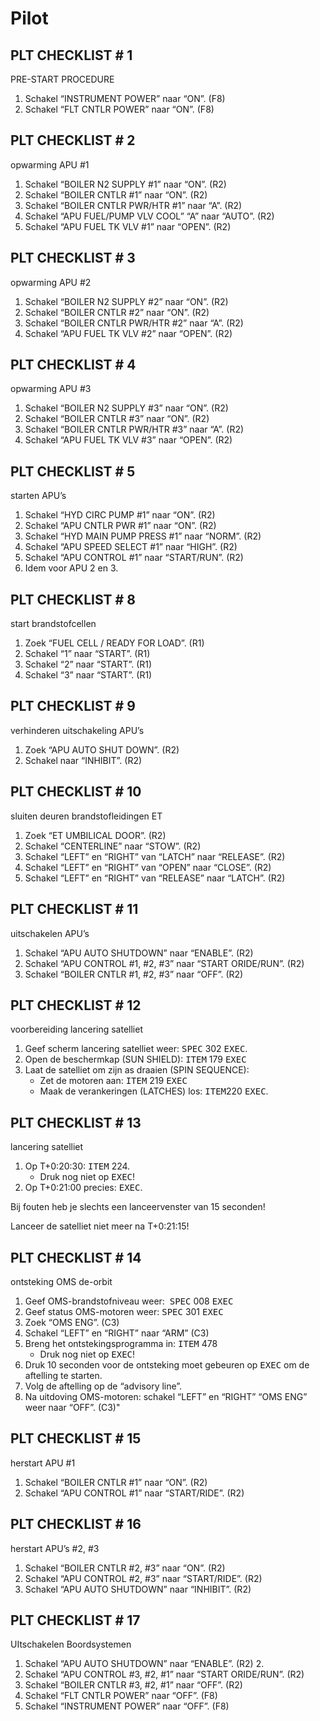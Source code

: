 # Pilot

## PLT CHECKLIST # 1

PRE-START PROCEDURE

1. Schakel “INSTRUMENT POWER” naar “ON”. (F8)
2. Schakel “FLT CNTLR POWER” naar “ON”. (F8)

## PLT CHECKLIST # 2

opwarming APU #1

1. Schakel “BOILER N2 SUPPLY #1” naar “ON”. (R2)
2. Schakel “BOILER CNTLR #1” naar “ON”. (R2)
3. Schakel “BOILER CNTLR PWR/HTR #1” naar “A”. (R2)
4. Schakel “APU FUEL/PUMP VLV COOL” “A” naar “AUTO”. (R2)
5. Schakel “APU FUEL TK VLV #1” naar “OPEN”. (R2)

## PLT CHECKLIST # 3

opwarming APU #2

1. Schakel “BOILER N2 SUPPLY #2” naar “ON”. (R2)
2. Schakel “BOILER CNTLR #2” naar “ON”. (R2)
3. Schakel “BOILER CNTLR PWR/HTR #2” naar “A”. (R2)
4. Schakel “APU FUEL TK VLV #2” naar “OPEN”. (R2)

## PLT CHECKLIST # 4

opwarming APU #3

1. Schakel “BOILER N2 SUPPLY #3” naar “ON”. (R2)
2. Schakel “BOILER CNTLR #3” naar “ON”. (R2)
3. Schakel “BOILER CNTLR PWR/HTR #3” naar “A”. (R2)
4. Schakel “APU FUEL TK VLV #3” naar “OPEN”. (R2)

## PLT CHECKLIST # 5

starten APU’s

1. Schakel “HYD CIRC PUMP #1” naar “ON”. (R2)
2. Schakel “APU CNTLR PWR #1” naar “ON”. (R2)
3. Schakel “HYD MAIN PUMP PRESS #1” naar “NORM”. (R2)
4. Schakel “APU SPEED SELECT #1” naar “HIGH”. (R2)
5. Schakel “APU CONTROL #1” naar “START/RUN”. (R2)
6. Idem voor APU 2 en 3.

## PLT CHECKLIST # 8

start brandstofcellen

1. Zoek “FUEL CELL / READY FOR LOAD”. (R1)
2. Schakel “1” naar “START”. (R1)
3. Schakel “2” naar “START”. (R1)
4. Schakel “3” naar “START”. (R1)

## PLT CHECKLIST # 9

verhinderen uitschakeling APU’s

1. Zoek “APU AUTO SHUT DOWN”. (R2)
2. Schakel naar “INHIBIT”. (R2)

## PLT CHECKLIST # 10

sluiten deuren brandstofleidingen ET

1. Zoek “ET UMBILICAL DOOR”. (R2)
2. Schakel “CENTERLINE” naar “STOW”. (R2)
3. Schakel “LEFT” en “RIGHT” van “LATCH” naar “RELEASE”. (R2)
4. Schakel “LEFT” en “RIGHT” van “OPEN” naar “CLOSE”. (R2)
5. Schakel “LEFT” en “RIGHT” van “RELEASE” naar “LATCH”. (R2)

## PLT CHECKLIST # 11

uitschakelen APU’s

1. Schakel “APU AUTO SHUTDOWN” naar “ENABLE”. (R2)
2. Schakel “APU CONTROL #1, #2, #3” naar “START ORIDE/RUN”. (R2)
3. Schakel “BOILER CNTLR #1, #2, #3” naar “OFF”. (R2)

## PLT CHECKLIST # 12

voorbereiding lancering satelliet

1. Geef scherm lancering satelliet weer: <kbd>SPEC</kbd> 302 <kbd>EXEC</kbd>.
2. Open de beschermkap (SUN SHIELD): <kbd>ITEM</kbd> 179 <kbd>EXEC</kbd>
3. Laat de satelliet om zijn as draaien (SPIN SEQUENCE):
	*  Zet de motoren aan: <kbd>ITEM</kbd> 219 <kbd>EXEC</kbd>
	*  Maak de verankeringen (LATCHES) los: <kbd>ITEM</kbd>220 <kbd>EXEC</kbd>.

## PLT CHECKLIST # 13

lancering satelliet

1. Op T+0:20:30: <kbd>ITEM</kbd> 224.
	* Druk nog niet op <kbd>EXEC</kbd>!
2. Op T+0:21:00 precies: <kbd>EXEC</kbd>.

Bij fouten heb je slechts een lanceervenster  van 15 seconden!

Lanceer de satelliet niet meer na T+0:21:15!

## PLT CHECKLIST # 14

ontsteking OMS de-orbit

1. Geef OMS-brandstofniveau weer:  <kbd>SPEC</kbd> 008 <kbd>EXEC</kbd>
2. Geef status OMS-motoren weer: <kbd>SPEC</kbd> 301 <kbd>EXEC</kbd>
3. Zoek “OMS ENG”. (C3)
4. Schakel “LEFT” en “RIGHT” naar “ARM” (C3) 
5. Breng het ontstekingsprogramma in: <kbd>ITEM</kbd> 478
	* Druk nog niet op <kbd>EXEC</kbd>! 
6. Druk 10 seconden voor de ontsteking moet gebeuren op <kbd>EXEC</kbd> om de aftelling te starten. 
7. Volg de aftelling op de “advisory line”. 
8. Na uitdoving OMS-motoren: schakel “LEFT” en “RIGHT” “OMS ENG” weer naar “OFF”. (C3)"

## PLT CHECKLIST # 15

herstart APU #1

1. Schakel “BOILER CNTLR #1” naar “ON”. (R2) 
2. Schakel “APU CONTROL #1” naar “START/RIDE”. (R2)
 
## PLT CHECKLIST # 16

herstart APU’s #2, #3

1. Schakel “BOILER CNTLR #2, #3” naar “ON”. (R2) 
2. Schakel “APU CONTROL #2, #3” naar “START/RIDE”. (R2)
3. Schakel “APU AUTO SHUTDOWN” naar “INHIBIT”. (R2)
   
## PLT CHECKLIST # 17

UItschakelen Boordsystemen

1. Schakel “APU AUTO SHUTDOWN” naar “ENABLE”. (R2) 2.
2. Schakel “APU CONTROL #3, #2, #1” naar “START ORIDE/RUN”. (R2)
3. Schakel “BOILER CNTLR #3, #2, #1” naar “OFF”. (R2) 
4. Schakel “FLT CNTLR POWER” naar “OFF”. (F8) 
5. Schakel “INSTRUMENT POWER” naar “OFF”. (F8)   